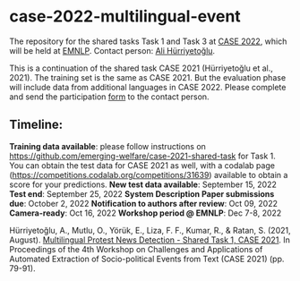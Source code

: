 # case-2022-multilingual-event
The repository for the shared tasks Task 1 and Task 3 at [CASE 2022](https://emw.ku.edu.tr/case-2022/), which will be held at [EMNLP](https://2022.emnlp.org). Contact person: [Ali Hürriyetoğlu](mailto:ali.hurriyetoglu@gmail.com). 

This is a continuation of the shared task CASE 2021 (Hürriyetoğlu et al., 2021). The training set is the same as CASE 2021. But the evaluation phase will include data from additional languages in CASE 2022. Please complete and send the participation [form](CASE2022-Shared-Task-ProtestNews-Individual-Application.pdf) to the contact person. 

## Timeline: 
__Training data available__: please follow instructions on https://github.com/emerging-welfare/case-2021-shared-task for Task 1. You can obtain the test data for CASE 2021 as well, with a codalab page (https://competitions.codalab.org/competitions/31639) available to obtain a score for your predictions. 
__New test data available__: September 15, 2022 
__Test end__: September 25, 2022 
__System Description Paper submissions due__: October 2, 2022 
__Notification to authors after review__: Oct 09, 2022 
__Camera-ready__: Oct 16, 2022 
__Workshop period @ EMNLP__: Dec 7-8, 2022 




Hürriyetoğlu, A., Mutlu, O., Yörük, E., Liza, F. F., Kumar, R., & Ratan, S. (2021, August). [Multilingual Protest News Detection - Shared Task 1, CASE 2021](https://aclanthology.org/2021.case-1.11/ ). In Proceedings of the 4th Workshop on Challenges and Applications of Automated Extraction of Socio-political Events from Text (CASE 2021) (pp. 79-91). 


